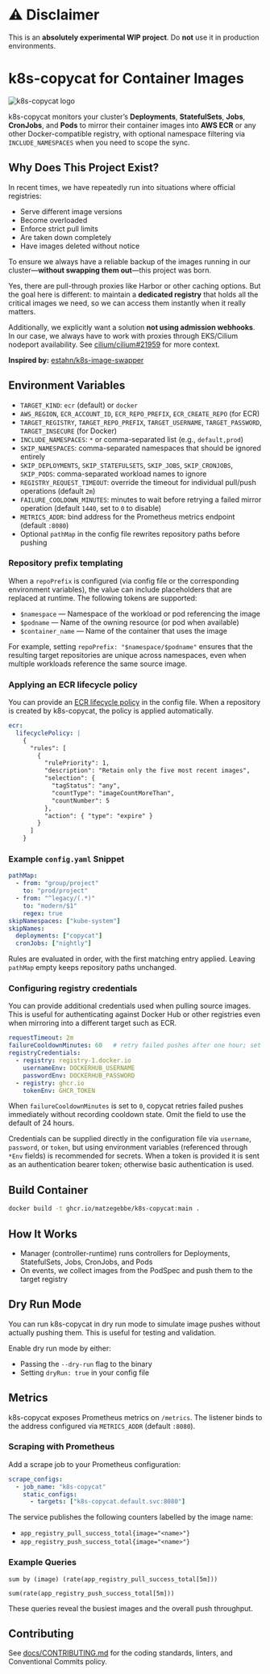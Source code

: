 # ⚠️ Disclaimer

This is an **absolutely experimental WIP project**.
Do **not** use it in production environments.

# k8s-copycat for Container Images

![k8s-copycat logo](k8s-copycat-logo.png)

k8s-copycat monitors your cluster’s **Deployments**, **StatefulSets**, **Jobs**, **CronJobs**, and **Pods** to mirror their container images into **AWS ECR** or any other Docker-compatible registry, with optional namespace filtering via `INCLUDE_NAMESPACES` when you need to scope the sync.

## Why Does This Project Exist?

In recent times, we have repeatedly run into situations where official registries:

- Serve different image versions
- Become overloaded
- Enforce strict pull limits
- Are taken down completely
- Have images deleted without notice

To ensure we always have a reliable backup of the
images running in our cluster—**without swapping them out**—this project was born.

Yes, there are pull-through proxies like Harbor or other caching options.
But the goal here is different: to maintain a **dedicated registry** that holds all the critical images we need, so we can access them instantly when it really matters.

Additionally, we explicitly want a solution **not using admission webhooks**. In our case, we always have to work with proxies through EKS/Cilium nodeport availability. See [cilium/cilium#21959](https://github.com/cilium/cilium/issues/21959) for more context.

**Inspired by:**
[estahn/k8s-image-swapper](https://github.com/estahn/k8s-image-swapper)

## Environment Variables

- `TARGET_KIND`: `ecr` (default) or `docker`
- `AWS_REGION`, `ECR_ACCOUNT_ID`, `ECR_REPO_PREFIX`, `ECR_CREATE_REPO` (for ECR)
- `TARGET_REGISTRY`, `TARGET_REPO_PREFIX`, `TARGET_USERNAME`, `TARGET_PASSWORD`, `TARGET_INSECURE` (for Docker)
- `INCLUDE_NAMESPACES`: `*` or comma-separated list (e.g., `default,prod`)
- `SKIP_NAMESPACES`: comma-separated namespaces that should be ignored entirely
- `SKIP_DEPLOYMENTS`, `SKIP_STATEFULSETS`, `SKIP_JOBS`, `SKIP_CRONJOBS`, `SKIP_PODS`: comma-separated workload names to ignore
- `REGISTRY_REQUEST_TIMEOUT`: override the timeout for individual pull/push operations (default `2m`)
- `FAILURE_COOLDOWN_MINUTES`: minutes to wait before retrying a failed mirror operation (default `1440`, set to `0` to disable)
- `METRICS_ADDR`: bind address for the Prometheus metrics endpoint (default `:8080`)
- Optional `pathMap` in the config file rewrites repository paths before pushing

### Repository prefix templating

When a `repoPrefix` is configured (via config file or the corresponding
environment variables), the value can include placeholders that are replaced at
runtime. The following tokens are supported:

- `$namespace` — Namespace of the workload or pod referencing the image
- `$podname` — Name of the owning resource (or pod when available)
- `$container_name` — Name of the container that uses the image

For example, setting `repoPrefix: "$namespace/$podname"` ensures that the
resulting target repositories are unique across namespaces, even when multiple
workloads reference the same source image.

### Applying an ECR lifecycle policy

You can provide an [ECR lifecycle policy](https://docs.aws.amazon.com/AmazonECR/latest/userguide/lifecycle_policy_examples.html)
in the config file. When a repository is created by k8s-copycat, the policy is applied automatically.

```yaml
ecr:
  lifecyclePolicy: |
    {
      "rules": [
        {
          "rulePriority": 1,
          "description": "Retain only the five most recent images",
          "selection": {
            "tagStatus": "any",
            "countType": "imageCountMoreThan",
            "countNumber": 5
          },
          "action": { "type": "expire" }
        }
      ]
    }
```

### Example `config.yaml` Snippet

```yaml
pathMap:
  - from: "group/project"
    to: "prod/project"
  - from: "^legacy/(.*)"
    to: "modern/$1"
    regex: true
skipNamespaces: ["kube-system"]
skipNames:
  deployments: ["copycat"]
  cronJobs: ["nightly"]
```

Rules are evaluated in order, with the first matching entry applied. Leaving
`pathMap` empty keeps repository paths unchanged.

### Configuring registry credentials

You can provide additional credentials used when pulling source images. This is
useful for authenticating against Docker Hub or other registries even when
mirroring into a different target such as ECR.

```yaml
requestTimeout: 2m
failureCooldownMinutes: 60   # retry failed pushes after one hour; set to 0 to disable the cooldown
registryCredentials:
  - registry: registry-1.docker.io
    usernameEnv: DOCKERHUB_USERNAME
    passwordEnv: DOCKERHUB_PASSWORD
  - registry: ghcr.io
    tokenEnv: GHCR_TOKEN
```

When `failureCooldownMinutes` is set to `0`, copycat retries failed pushes immediately without recording cooldown state. Omit the field to use the default of 24 hours.

Credentials can be supplied directly in the configuration file via `username`,
`password`, or `token`, but using environment variables (referenced through
`*Env` fields) is recommended for secrets. When a token is provided it is sent as
an authentication bearer token; otherwise basic authentication is used.

## Build Container

```bash
docker build -t ghcr.io/matzegebbe/k8s-copycat:main .
```

## How It Works

- Manager (controller-runtime) runs controllers for Deployments, StatefulSets, Jobs, CronJobs, and Pods
- On events, we collect images from the PodSpec and push them to the target registry

## Dry Run Mode

You can run k8s-copycat in dry run mode to simulate image pushes without actually pushing them. This is useful for testing and validation.

Enable dry run mode by either:

- Passing the `--dry-run` flag to the binary
- Setting `dryRun: true` in your config file

## Metrics

k8s-copycat exposes Prometheus metrics on `/metrics`. The listener binds to the
address configured via `METRICS_ADDR` (default `:8080`).

### Scraping with Prometheus

Add a scrape job to your Prometheus configuration:

```yaml
scrape_configs:
  - job_name: "k8s-copycat"
    static_configs:
      - targets: ["k8s-copycat.default.svc:8080"]
```

The service publishes the following counters labelled by the image name:

- `app_registry_pull_success_total{image="<name>"}`
- `app_registry_push_success_total{image="<name>"}`

### Example Queries

```promql
sum by (image) (rate(app_registry_pull_success_total[5m]))
```

```promql
sum(rate(app_registry_push_success_total[5m]))
```

These queries reveal the busiest images and the overall push throughput.

## Contributing

See [docs/CONTRIBUTING.md](docs/CONTRIBUTING.md) for the coding standards,
linters, and Conventional Commits policy.
